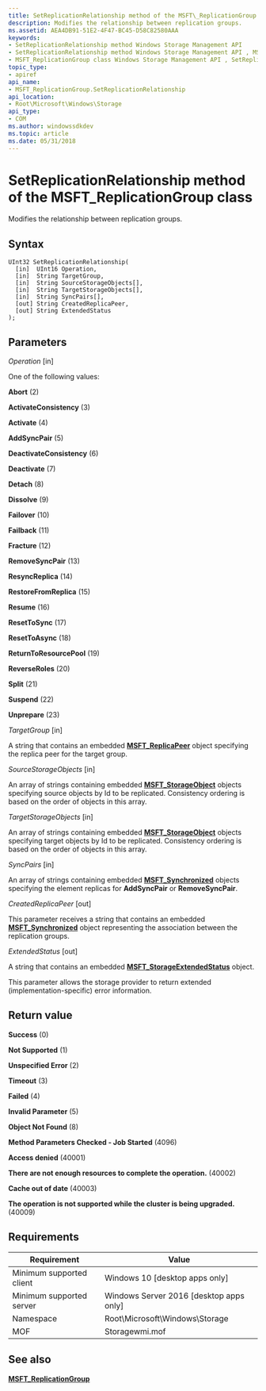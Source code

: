 ```yaml
---
title: SetReplicationRelationship method of the MSFT\_ReplicationGroup class
description: Modifies the relationship between replication groups.
ms.assetid: AEA4DB91-51E2-4F47-BC45-D58C82580AAA
keywords:
- SetReplicationRelationship method Windows Storage Management API
- SetReplicationRelationship method Windows Storage Management API , MSFT_ReplicationGroup class
- MSFT_ReplicationGroup class Windows Storage Management API , SetReplicationRelationship method
topic_type:
- apiref
api_name:
- MSFT_ReplicationGroup.SetReplicationRelationship
api_location:
- Root\Microsoft\Windows\Storage
api_type:
- COM
ms.author: windowssdkdev
ms.topic: article
ms.date: 05/31/2018
---
```


# SetReplicationRelationship method of the MSFT\_ReplicationGroup class

Modifies the relationship between replication groups.

## Syntax


```mof
UInt32 SetReplicationRelationship(
  [in]  UInt16 Operation,
  [in]  String TargetGroup,
  [in]  String SourceStorageObjects[],
  [in]  String TargetStorageObjects[],
  [in]  String SyncPairs[],
  [out] String CreatedReplicaPeer,
  [out] String ExtendedStatus
);
```



## Parameters

 

*Operation* \[in\]
 

One of the following values:

 

**Abort** (2)
 

**ActivateConsistency** (3)
 

**Activate** (4)
 

**AddSyncPair** (5)
 

**DeactivateConsistency** (6)
 

**Deactivate** (7)
 

**Detach** (8)
 

**Dissolve** (9)
 

**Failover** (10)
 

**Failback** (11)
 

**Fracture** (12)
 

**RemoveSyncPair** (13)
 

**ResyncReplica** (14)
 

**RestoreFromReplica** (15)
 

**Resume** (16)
 

**ResetToSync** (17)
 

**ResetToAsync** (18)
 

**ReturnToResourcePool** (19)
 

**ReverseRoles** (20)
 

**Split** (21)
 

**Suspend** (22)
 

**Unprepare** (23)
   

*TargetGroup* \[in\]
 

A string that contains an embedded [**MSFT\_ReplicaPeer**](msft-replicapeer.md) object specifying the replica peer for the target group.

 

*SourceStorageObjects* \[in\]
 

An array of strings containing embedded [**MSFT\_StorageObject**](msft-storageobject.md) objects specifying source objects by Id to be replicated. Consistency ordering is based on the order of objects in this array.

 

*TargetStorageObjects* \[in\]
 

An array of strings containing embedded [**MSFT\_StorageObject**](msft-storageobject.md) objects specifying target objects by Id to be replicated. Consistency ordering is based on the order of objects in this array.

 

*SyncPairs* \[in\]
 

An array of strings containing embedded [**MSFT\_Synchronized**](msft-synchronized.md) objects specifying the element replicas for **AddSyncPair** or **RemoveSyncPair**.

 

*CreatedReplicaPeer* \[out\]
 

This parameter receives a string that contains an embedded [**MSFT\_Synchronized**](msft-synchronized.md) object representing the association between the replication groups.

 

*ExtendedStatus* \[out\]
 

A string that contains an embedded [**MSFT\_StorageExtendedStatus**](msft-storageextendedstatus.md) object.

This parameter allows the storage provider to return extended (implementation-specific) error information.

 

## Return value

 

**Success** (0)
 

**Not Supported** (1)
 

**Unspecified Error** (2)
 

**Timeout** (3)
 

**Failed** (4)
 

**Invalid Parameter** (5)
 

**Object Not Found** (8)
 

**Method Parameters Checked - Job Started** (4096)
 

**Access denied** (40001)
 

**There are not enough resources to complete the operation.** (40002)
 

**Cache out of date** (40003)
 

**The operation is not supported while the cluster is being upgraded.** (40009)
 

## Requirements



| Requirement | Value |
|-------------------------------------|-------------------------------------------------------------------------------------------|
| Minimum supported client | Windows 10 \[desktop apps only\]                                               |
| Minimum supported server | Windows Server 2016 \[desktop apps only\]                                      |
| Namespace                | Root\\Microsoft\\Windows\\Storage                                              |
| MOF                      |  Storagewmi.mof  |



## See also

 

[**MSFT\_ReplicationGroup**](msft-replicationgroup.md)
 

 

 





